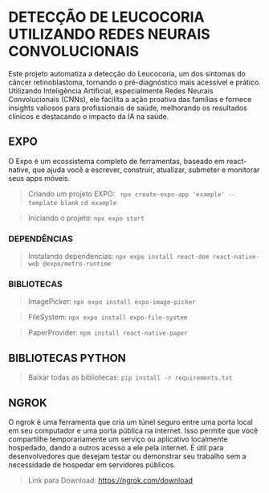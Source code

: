# DETECÇÃO DE LEUCOCORIA UTILIZANDO REDES NEURAIS CONVOLUCIONAIS

Este projeto automatiza a detecção do Leucocoria, um dos sintomas do câncer retinoblastoma, tornando o pré-diagnóstico mais acessível e prático. Utilizando Inteligência Artificial, especialmente Redes Neurais Convolucionais (CNNs), ele facilita a ação proativa das famílias e fornece insights valiosos para profissionais de saúde, melhorando os resultados clínicos e destacando o impacto da IA na saúde.

## EXPO

O Expo é um ecossistema completo de ferramentas, baseado em react-native, que ajuda você a escrever, construir, atualizar, submeter e monitorar seus apps móveis.

> Criando um projeto EXPO:
``` npx create-expo-app 'example' --template blank```
``` cd example ```

> Iniciando o projeto:
``` npx expo start ```

### DEPENDÊNCIAS

> Instalando dependencias:
``` npx expo install react-dom react-native-web @expo/metro-runtime ```

### BIBLIOTECAS

> ImagePicker: 
``` npx expo install expo-image-picker ```

> FileSystem:
``` npx expo install expo-file-system ```

> PaperProvider:
``` npm install react-native-paper ```


## BIBLIOTECAS PYTHON

> Baixar todas as bibliotecas:
``` pip install -r requirements.txt ```


## NGROK

O ngrok é uma ferramenta que cria um túnel seguro entre uma porta local em seu computador e uma porta pública na internet. Isso permite que você compartilhe temporariamente um serviço ou aplicativo localmente hospedado, dando a outros acesso a ele pela internet. É útil para desenvolvedores que desejam testar ou demonstrar seu trabalho sem a necessidade de hospedar em servidores públicos.

> Link para Download: https://ngrok.com/download


